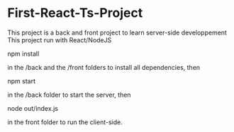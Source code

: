 # First-React-Ts-Project

This project is a back and front project to learn server-side developpement 
This project run with React/NodeJS

npm install 

in the /back and the /front folders to install all dependencies, then 

npm start 

in the /back folder to start the server, then

node out/index.js

in the front folder to run the client-side.
